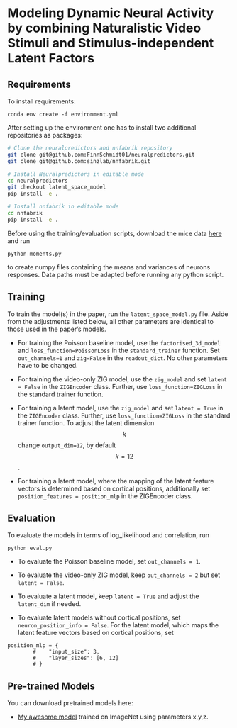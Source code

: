 
# Modeling Dynamic Neural Activity by combining Naturalistic Video Stimuli and Stimulus-independent Latent Factors

## Requirements

To install requirements:
```setup
conda env create -f environment.yml

```
After setting up the environment one has to install two additional repositories as packages:
```bash
# Clone the neuralpredictors and nnfabrik repository
git clone git@github.com:FinnSchmidt01/neuralpredictors.git
git clone git@github.com:sinzlab/nnfabrik.git

# Install Neuralpredictors in editable mode
cd neuralpredictors
git checkout latent_space_model
pip install -e .

# Install nnfabrik in editable mode
cd nnfabrik
pip install -e .
```
Before using the training/evaluation scripts, download the mice data [here](https://gin.g-node.org/pollytur/sensorium_2023_dataset) and run 
```
python moments.py 
```
to create numpy files containing the means and variances of neurons responses. 
Data paths must be adapted before running any python script. 

## Training

To train the model(s) in the paper, run the `latent_space_model.py` file. Aside from the adjustments listed below, all other parameters are identical to those used in the paper’s models.

- For training the Poisson baseline model, use the `factorised_3d_model` and `loss_function=PoissonLoss` in the `standard_trainer` function. Set `out_channels=1` and `zig=False` in the `readout_dict`. No other parameters have to be changed. 

- For training the video-only ZIG model, use the `zig_model` and set `latent = False` in the `ZIGEncoder` class. Further, use `loss_function=ZIGLoss` in the standard trainer function.
  
- For training a latent model, use the `zig_model` and set `latent = True` in the `ZIGEncoder` class. Further, use `loss_function=ZIGLoss` in the standard trainer function. To adjust the latent dimension $$k$$ change `output_dim=12`, by default $$k=12$$.
  
- For training a latent model, where the mapping of the latent feature vectors is determined based on cortical positions, additionally set `position_features = position_mlp` in the ZIGEncoder class.



## Evaluation

To evaluate the models in terms of log_likelihood and correlation, run

```eval
python eval.py 
```
- To evaluate the Poisson baseline model, set `out_channels = 1`.
  
- To evaluate  the video-only ZIG model, keep `out_channels = 2` but set `latent = False`.
  
- To evaluate a latent model, keep `latent = True` and adjust the `latent_dim` if needed.
  
- To evaluate latent models without cortical positions, set `neuron_position_info = False`.  For the latent model, which maps the latent feature vectors based on cortical positions, set
```
position_mlp = {
        #    "input_size": 3,
        #    "layer_sizes": [6, 12]
        # }
```

## Pre-trained Models

You can download pretrained models here:

- [My awesome model](https://drive.google.com/mymodel.pth) trained on ImageNet using parameters x,y,z. 
